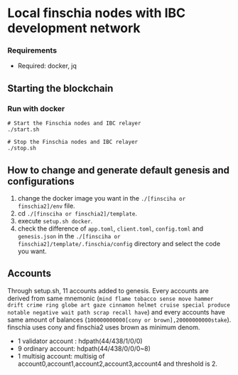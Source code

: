 # Local finschia nodes with IBC development network

### Requirements

- Required: docker, jq

## Starting the blockchain

### Run with docker

```shell
# Start the Finschia nodes and IBC relayer
./start.sh

# Stop the Finschia nodes and IBC relayer
./stop.sh
```

## How to change and generate default genesis and configurations

1. change the docker image you want in the `./[finsciha or finschia2]/env` file.
2. cd `./[finsciha or finschia2]/template`.
3. execute `setup.sh docker`.
4. check the difference of `app.toml`, `client.toml`, `config.toml` and
   `genesis.json` in the `./[finsciha or finschia2]/template/.finschia/config` directory
   and select the code you want.

## Accounts

Through setup.sh, 11 accounts added to genesis. Every accounts are derived from same mnemonic (`mind flame tobacco sense move hammer drift crime ring globe art gaze cinnamon helmet cruise special produce notable negative wait path scrap recall have`) and every accounts have same amount of balances (`100000000000[cony or brown],20000000000stake`). finschia uses cony and finschia2 uses brown as minimum denom.

- 1 validator account : hdpath(44/438/1/0/0)
- 9 ordinary account: hdpath(44/438/0/0/0~8)
- 1 multisig account: multisig of account0,account1,account2,account3,account4 and threshold is 2.
